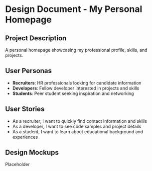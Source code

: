 # Design Document - My Personal Homepage

## Project Description

A personal homepage showcasing my professional profile, skills, and projects.

## User Personas

- **Recruiters**: HR professionals looking for candidate information
- **Developers**: Fellow developer interested in projects and skills
- **Students**: Peer student seeking inspiration and networking

## User Stories

- As a recruiter, I want to quickly find contact information and skills
- As a developer, I want to see code samples and project details
- As a student, I want to learn about educational background and experiences

## Design Mockups

Placeholder
